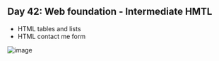 ## Day 42: Web foundation - Intermediate HMTL

- HTML tables and lists
- HTML contact me form

![image](https://github.com/user-attachments/assets/030f35e2-ceea-47c4-8800-25cb394b3f92)

